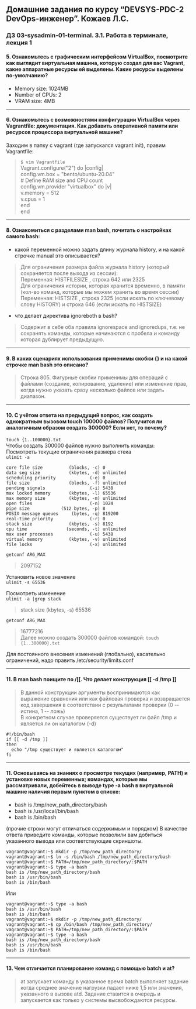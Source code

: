 ## Домашние задания по курсу “DEVSYS-PDC-2 DevOps-инженер”. Кожаев Л.С.
### ДЗ 03-sysadmin-01-terminal. 3.1. Работа в терминале, лекция 1
#### 5. Ознакомьтесь с графическим интерфейсом VirtualBox, посмотрите как выглядит виртуальная машина, которую создал для вас Vagrant, какие аппаратные ресурсы ей выделены. Какие ресурсы выделены по-умолчанию?
+ Memory size:                 1024MB    
+ Number of CPUs:              2 
+ VRAM size:                   4MB
---
#### 6. Ознакомьтесь с возможностями конфигурации VirtualBox через Vagrantfile: документация. Как добавить оперативной памяти или ресурсов процессора виртуальной машине?
Заходим в папку c vagrant (где запускался vagrant init), правим Vagrantfile:
>`$ vim Vagrantfile`  
    Vagrant.configure("2") do |config|    
            config.vm.box = "bento/ubuntu-20.04"    
    \# Define RAM size and CPU count          
            config.vm.provider "virtualbox" do |v|  
            v.memory = 512  
            v.cpus = 1  
     end   
    end
---
#### 8.  Ознакомиться с разделами man bash, почитать о настройках самого bash:
+ какой переменной можно задать длину журнала history, и на какой строчке manual это описывается?
    
> Для ограничения размера файла журнала history (который сохраняется после выхода из сессии):   
> Переменная: HISTFILESIZE , строка 642 или 2325     
> Для ограничения истории, которая хранится временно, в памяти (кол-во команд, которые мы можем хранить во время сессии) 
> Переменная: HISTSIZE , строка 2325 (если искать по ключевому слову HISTORY) и  строка 646 (если искать по HISTSIZE)    
+ что делает директива ignoreboth в bash?

> Содержит в себе оба правила ignorespace and ignoredups, т.е. не сохранять команды, которые начинаются с пробела и команду которая дублирует предыдущую. 
---
#### 9. В каких сценариях использования применимы скобки {} и на какой строчке man bash это описано?    
> Строка 805. Фигурные скобки применимы для операций с файлами (создание, копирование, удаление) или изменение прав, когда нужно указать сразу несколько файлов или задать диапазон.   
---
#### 10. С учётом ответа на предыдущий вопрос, как создать однократным вызовом touch 100000 файлов? Получится ли аналогичным образом создать 300000? Если нет, то почему?
 `touch {1..100000}.txt`    
 Чтобы создать 300000 файлов нужно выполнить команды:   
Посмотреть текущие ограничения размера стека      
`ulimit -a`
```
core file size          (blocks, -c) 0
data seg size           (kbytes, -d) unlimited
scheduling priority             (-e) 0
file size               (blocks, -f) unlimited
pending signals                 (-i) 5438
max locked memory       (kbytes, -l) 65536
max memory size         (kbytes, -m) unlimited
open files                      (-n) 1024
pipe size            (512 bytes, -p) 8
POSIX message queues     (bytes, -q) 819200
real-time priority              (-r) 0
stack size              (kbytes, -s) 8192
cpu time               (seconds, -t) unlimited
max user processes              (-u) 5438
virtual memory          (kbytes, -v) unlimited
file locks                      (-x) unlimited

```
`getconf ARG_MAX`
>2097152
> 
Установить новое значение    
 `ulimit -s 65536`  

Посмотреть изменение     
`ulimit -a |grep stack`     

>stack size              (kbytes, -s) 65536    

`getconf ARG_MAX`   
>16777216   
Далее можно создать 300000 файлов командой:
`touch {1..300000}.txt`

Для постоянного внесения изменений (глобально), касательно ограничений, надо править /etc/security/limits.conf

---
#### 11. В man bash поищите по /\[\[. Что делает конструкция [[ -d /tmp ]]   
> В данной конструкции аргументы воспринимаются как выражение сравнения или как файловая проверка и возвращается код завершения в соответствии с результатами проверки (0 -- истина, 1 -- ложь)     
> В конкретном случае проверяется существует ли файл /tmp и является ли он каталогом (-d)
```
#!/bin/bash
if [[ -d /tmp ]]
then
  echo "/tmp существует и является каталогом"
fi
```
---
#### 11. Основываясь на знаниях о просмотре текущих (например, PATH) и установке новых переменных; командах, которые мы рассматривали, добейтесь в выводе type -a bash в виртуальной машине наличия первым пунктом в списке:

- bash is /tmp/new_path_directory/bash
- bash is /usr/local/bin/bash
- bash is /bin/bash
  
(прочие строки могут отличаться содержимым и порядком) В качестве ответа приведите команды, которые позволили вам добиться указанного вывода или соответствующие скриншоты.

```
vagrant@vagrant:~$ mkdir -p /tmp/new_path_directory/
vagrant@vagrant:~$ ln -s /bin/bash /tmp/new_path_directory/bash
vagrant@vagrant:~$ PATH=/tmp/new_path_directory/:$PATH
vagrant@vagrant:~$ type -a bash
bash is /tmp/new_path_directory/bash
bash is /usr/bin/bash
bash is /bin/bash
```
Или 

```
vagrant@vagrant:~$ type -a bash
bash is /usr/bin/bash
bash is /bin/bash
vagrant@vagrant:~$ mkdir -p /tmp/new_path_directory/
vagrant@vagrant:~$ cp /bin/bash /tmp/new_path_directory/
vagrant@vagrant:~$ PATH=/tmp/new_path_directory/:$PATH
vagrant@vagrant:~$ type -a bash
bash is /tmp/new_path_directory/bash
bash is /usr/bin/bash
bash is /bin/bash
```

---
#### 13. Чем отличается планирование команд с помощью batch и at?

> at запускает команду в указанное время
> batch выполняет задание когда среднее значение нагрузки падает ниже 1,5 или значения, указанного в вызове atd. Задание ставится в очередь и запускается как только у системы высвобождаются ресурсы. 


